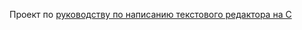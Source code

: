 Проект по [руководству по написанию текстового редактора на C](https://viewsourcecode.org/snaptoken/kilo/index.html)
